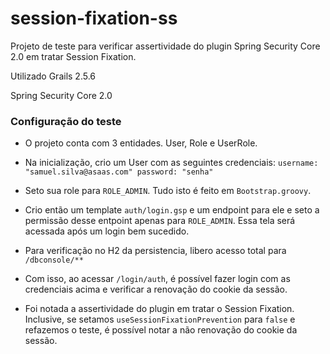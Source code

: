 # session-fixation-ss
Projeto de teste para verificar assertividade do plugin Spring Security Core 2.0 em tratar Session Fixation. 

Utilizado Grails 2.5.6

Spring Security Core 2.0

### Configuração do teste

- O projeto conta com 3 entidades. User, Role e UserRole.

- Na inicialização, crio um User com as seguintes credenciais: `username: "samuel.silva@asaas.com" password: "senha"`
- Seto sua role para `ROLE_ADMIN`. Tudo isto é feito em `Bootstrap.groovy`.

- Crio então um template `auth/login.gsp` e um endpoint para ele e seto a permissão desse entpoint apenas para `ROLE_ADMIN`. Essa tela será acessada após um login bem sucedido. 

- Para verificação no H2 da persistencia, libero acesso total para `/dbconsole/**`

- Com isso, ao acessar `/login/auth`, é possível fazer login com as credenciais acima e verificar a renovação do cookie da sessão.

- Foi notada a assertividade do plugin em tratar o Session Fixation. Inclusive, se setamos `useSessionFixationPrevention` para `false` e refazemos o teste, é possível notar a não renovação do cookie da sessão.
